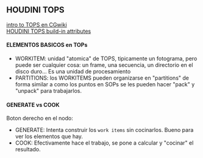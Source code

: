 ## HOUDINI TOPS    

[intro to TOPS en CGwiki](https://www.tokeru.com/cgwiki/HoudiniTops)   
[HOUDINI TOPS build-in attributes](https://www.sidefx.com/docs/houdini/tops/attributes.html#builtin)

#### ELEMENTOS BASICOS en TOPs   

- WORKITEM: unidad "atomica" de TOPS, tipicamente un fotograma, pero puede ser cualquier cosa: un frame, una secuencia, un directorio en el disco duro... Es una unidad de procesamiento    
- PARTITIONS: los WORKITEMS pueden organizarse en "partitions" de forma similar a como los puntos en SOPs se les pueden hacer "pack" y "unpack" para trabajarlos.

#### GENERATE vs COOK   

Boton derecho en el nodo:
- GENERATE: Intenta construir los `work items` sin cocinarlos. Bueno para ver los elementos que hay.
- COOK: Efectivamente hace el trabajo, se pone a calcular y "cocinar" el resultado.
